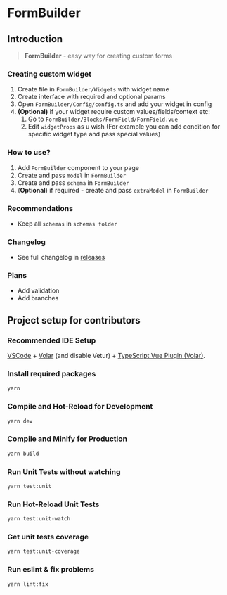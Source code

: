 # FormBuilder

## Introduction

> **FormBuilder** - easy way for creating custom forms

### Creating custom widget
1. Create file in `FormBuilder/Widgets` with widget name
2. Create interface with required and optional params
3. Open `FormBuilder/Config/config.ts` and add your widget in config
4. **(Optional)** if your widget require custom values/fields/context etc:
   1. Go to `FormBuilder/Blocks/FormField/FormField.vue`
   2. Edit `widgetProps` as u wish (For example you can add condition for specific widget type and pass special values)

### How to use?
1. Add `FormBuilder` component to your page
2. Create and pass `model` in `FormBuilder` 
3. Create and pass `schema` in `FormBuilder`
4. (**Optional**) if required - create and pass `extraModel` in `FormBuilder`

### Recommendations
- Keep all `schemas` in `schemas folder`

### Changelog
- See full changelog in [releases](https://github.com/KirillBaranovOfficial/FormBuilder/releases)

### Plans
- Add validation
- Add branches

## Project setup for contributors

### Recommended IDE Setup

[VSCode](https://code.visualstudio.com/) + [Volar](https://marketplace.visualstudio.com/items?itemName=Vue.volar) (and disable Vetur) + [TypeScript Vue Plugin (Volar)](https://marketplace.visualstudio.com/items?itemName=Vue.vscode-typescript-vue-plugin).

### Install required packages
```sh
yarn
```

### Compile and Hot-Reload for Development

```sh
yarn dev
```

### Compile and Minify for Production

```sh
yarn build
```

### Run Unit Tests without watching

```sh
yarn test:unit
```

### Run Hot-Reload Unit Tests

```sh
yarn test:unit-watch
```

### Get unit tests coverage

```sh
yarn test:unit-coverage
```

### Run eslint & fix problems

```sh
yarn lint:fix
```